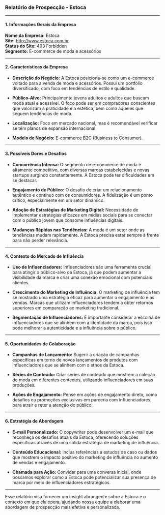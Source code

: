 ### Relatório de Prospecção - Estoca

---

#### 1. **Informações Gerais da Empresa**

**Nome da Empresa:** Estoca  
**Site:** http://www.estoca.com.br  
**Status do Site:** 403 Forbidden  
**Segmento:** E-commerce de moda e acessórios  

---

#### 2. **Características da Empresa**

- **Descrição do Negócio:**
  A Estoca posiciona-se como um e-commerce voltado para a venda de moda e acessórios. Possui um portfólio diversificado, com foco em tendências de estilo e qualidade.

- **Público-Alvo:**
  Principalmente jovens adultos e adultos que buscam moda atual e acessível. O foco pode ser em compradores conscientes que valorizam a praticidade e a estética, bem como aqueles que seguem tendências de moda.

- **Localização:**
  Foco em mercado nacional, mas é recomendável verificar se têm planos de expansão internacional.

- **Modelo de Negócio:**
  E-commerce B2C (Business to Consumer).

---

#### 3. **Possíveis Dores e Desafios**

- **Concorrência Intensa:**
  O segmento de e-commerce de moda é altamente competitivo, com diversas marcas estabelecidas e novas startups surgindo constantemente. A Estoca pode ter dificuldades em se destacar.

- **Engajamento de Público:**
  O desafio de criar um relacionamento autêntico e contínuo com os consumidores. A fidelização é um ponto crítico, especialmente em um setor dinâmico.

- **Adoção de Estratégias de Marketing Digital:**
  Necessidade de implementar estratégias eficazes em mídias sociais para se conectar com o público jovem que consome influências digitais.

- **Mudanças Rápidas nas Tendências:**
  A moda é um setor onde as tendências mudam rapidamente. A Estoca precisa estar sempre à frente para não perder relevância.

---

#### 4. **Contexto do Mercado de Influência**

- **Uso de Influenciadores:**
  Influenciadores são uma ferramenta crucial para atingir o público-alvo da Estoca, já que podem aumentar a visibilidade da marca e criar uma conexão emocional com potenciais clientes.

- **Crescimento do Marketing de Influência:**
  O marketing de influência tem se mostrado uma estratégia eficaz para aumentar o engajamento e as vendas. Marcas que utilizam influenciadores tendem a obter retornos superiores em comparação ao marketing tradicional.

- **Segmentação de Influenciadores:**
  É importante considerar a escolha de influenciadores que se alinhem com a identidade da marca, pois isso pode melhorar a autenticidade e a influência sobre o público.

---

#### 5. **Oportunidades de Colaboração**

- **Campanhas de Lançamento:**
  Sugerir a criação de campanhas específicas em torno de novos lançamentos de produtos com influenciadores que se alinhem com o ethos da Estoca.

- **Séries de Conteúdo:**
  Criar séries de conteúdo que mostrem a coleção de moda em diferentes contextos, utilizando influenciadores em suas produções.

- **Ações de Engajamento:**
  Pense em ações de engajamento direto, como desafios ou promoções exclusivas em parceria com influenciadores, para atrair e reter a atenção do público.

---

#### 6. **Estratégia de Abordagem**

- **E-mail Personalizado:**
  O copywriter pode desenvolver um e-mail que reconheça os desafios atuais da Estoca, oferecendo soluções específicas através de uma sólida estratégia de marketing de influência. 

- **Conteúdo Educacional:**
  Inclua referências a estudos de caso ou dados que mostrem o impacto positivo do marketing de influência no aumento de vendas e engajamento.

- **Chamada para Ação:**
  Convidar para uma conversa inicial, onde possamos explorar como a Estoca pode potencializar sua presença de marca por meio de influenciadores estratégicos.

---

Esse relatório visa fornecer um insight abrangente sobre a Estoca e o contexto em que ela opera, ajudando nossa equipe a elaborar uma abordagem de prospecção mais efetiva e personalizada.